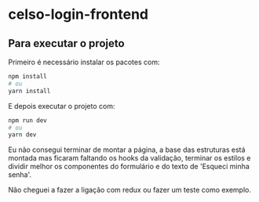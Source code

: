 # celso-login-frontend

## Para executar o projeto

Primeiro é necessário instalar os pacotes com:

```bash
npm install
# ou
yarn install
```

E depois executar o projeto com:

```bash
npm run dev
# ou
yarn dev
```

Eu não consegui terminar de montar a página, a base das estruturas está montada mas ficaram faltando os hooks da validação, terminar os estilos e dividir melhor os componentes do formulário e do texto de 'Esqueci minha senha'.

Não cheguei a fazer a ligação com redux ou fazer um teste como exemplo.

